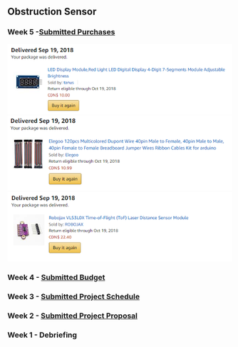 ## Obstruction Sensor

### Week 5 -[Submitted Purchases](https://github.com/AldousMendoza/ObstructionSensor/blob/master/ProjectDocumentation/Purchases.docx)  
<img src="https://github.com/AldousMendoza/ObstructionSensor/blob/master/ProjectDocumentation/Purchases/4-Digit%207-Segment%20Display.png">  
<img src="https://github.com/AldousMendoza/ObstructionSensor/blob/master/ProjectDocumentation/Purchases/Cables.png">  
<img src="https://github.com/AldousMendoza/ObstructionSensor/blob/master/ProjectDocumentation/Purchases/ToF.png">  

### Week 4 - [Submitted Budget](https://github.com/AldousMendoza/ObstructionSensor/blob/master/ProjectDocumentation/Budget.xlsx)

### Week 3 - [Submitted Project Schedule](https://github.com/AldousMendoza/ObstructionSensor/blob/master/ProjectDocumentation/Project%20Schedule.mpp)

### Week 2 - [Submitted Project Proposal](https://github.com/AldousMendoza/ObstructionSensor/blob/master/ProjectDocumentation/Project%20Proposal.xlsx)

### Week 1 - Debriefing
